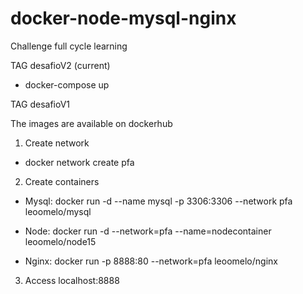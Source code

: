 # docker-node-mysql-nginx
Challenge full cycle learning

TAG desafioV2 (current)

  - docker-compose up



TAG desafioV1

The images are available on dockerhub

1. Create network
  - docker network create pfa

2. Create containers
  - Mysql:
    docker run -d --name mysql -p 3306:3306 --network pfa leoomelo/mysql
    
  - Node:
    docker run -d --network=pfa --name=nodecontainer leoomelo/node15
    
  - Nginx:
    docker run -p 8888:80  --network=pfa leoomelo/nginx
      
3. Access localhost:8888
